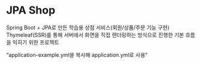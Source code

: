 # JPA Shop

Spring Boot + JPA로 만든 학습용 상점 서비스(회원/상품/주문 기능 구현)  
Thymeleaf(SSR)를 통해 서버에서 화면을 직접 렌더링하는 방식으로 진행한 기본 흐름을 익히기 위한 프로젝트

“application-example.yml을 복사해 application.yml로 사용”
